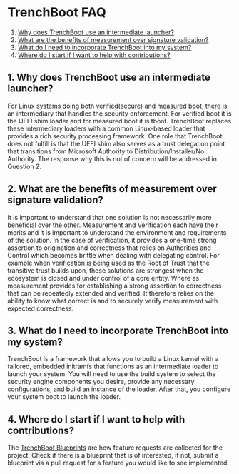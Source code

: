 TrenchBoot FAQ
==============

1. [Why does TrenchBoot use an intermediate
   launcher?](#1-why-does-trenchboot-use-an-intermediate-launcher)
2. [What are the benefits of measurement over signature
validation?](#2-what-are-the-benefits-of-measurement-over-signature-validation)
3. [What do I need to incorporate TrenchBoot into my
system?](#3-what-do-i-need-to-incorporate-trenchboot-into-my-system)
4. [Where do I start if I want to help with
contributions?](#4-where-do-i-start-if-i-want-to-help-with-contributions)


## 1. Why does TrenchBoot use an intermediate launcher?

For Linux systems doing both verified(secure) and measured boot, there is an
intermediary that handles the security enforcement. For verified boot it is the
UEFI shim loader and for measured boot it is tboot. TrenchBoot replaces these
intermediary loaders with a common Linux-based loader that provides a rich
security processing framework. One role that TrenchBoot does not fulfill is
that the UEFI shim also serves as a trust delegation point that transitions
from Microsoft Authority to Distribution/Installer/No Authority. The response
why this is not of concern will be addressed in Question 2.


## 2. What are the benefits of measurement over signature validation?

It is important to understand that one solution is not necessarily more
beneficial over the other. Measurement and Verification each have their merits
and it is important to understand the environment and requirements of the
solution. In the case of verification, it provides a one-time strong assertion
to origination and correctness that relies on Authorities and Control which
becomes brittle when dealing with delegating control. For example when
verification is being used as the Root of Trust that the transitive trust
builds upon, these solutions are strongest when the ecosystem is closed and
under control of a core entity. Where as measurement provides for establishing
a strong assertion to correctness that can be repeatedly extended and verified.
It therefore relies on the ability to know what correct is and to securely
verify measurement with expected correctness.


## 3. What do I need to incorporate TrenchBoot into my system? 

TrenchBoot is a framework that allows you to build a Linux kernel with a
tailored, embedded initramfs that functions as an intermediate loader to launch
your system. You will need to use the build system to select the security
engine components you desire, provide any necessary configurations, and build
an instance of the loader. After that, you configure your system boot to launch
the loader.


## 4. Where do I start if I want to help with contributions?

The [TrenchBoot
Blueprints](/blueprints)
are how feature requests are collected for the project. Check if there is a
blueprint that is of interested, if not, submit a blueprint via a pull request
for a feature you would like to see implemented.
